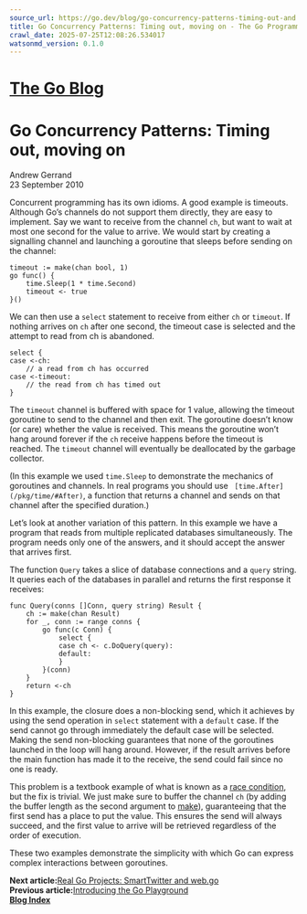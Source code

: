 ```yaml
---
source_url: https://go.dev/blog/go-concurrency-patterns-timing-out-and
title: Go Concurrency Patterns: Timing out, moving on - The Go Programming Language
crawl_date: 2025-07-25T12:08:26.534017
watsonmd_version: 0.1.0
---
```


# [The Go Blog](/blog/)

# Go Concurrency Patterns: Timing out, moving on

Andrew Gerrand  
23 September 2010 

Concurrent programming has its own idioms. A good example is timeouts. Although Go’s channels do not support them directly, they are easy to implement. Say we want to receive from the channel `ch`, but want to wait at most one second for the value to arrive. We would start by creating a signalling channel and launching a goroutine that sleeps before sending on the channel:
    
    
    timeout := make(chan bool, 1)
    go func() {
        time.Sleep(1 * time.Second)
        timeout <- true
    }()
    

We can then use a `select` statement to receive from either `ch` or `timeout`. If nothing arrives on `ch` after one second, the timeout case is selected and the attempt to read from ch is abandoned.
    
    
    select {
    case <-ch:
        // a read from ch has occurred
    case <-timeout:
        // the read from ch has timed out
    }
    

The `timeout` channel is buffered with space for 1 value, allowing the timeout goroutine to send to the channel and then exit. The goroutine doesn’t know (or care) whether the value is received. This means the goroutine won’t hang around forever if the `ch` receive happens before the timeout is reached. The `timeout` channel will eventually be deallocated by the garbage collector.

(In this example we used `time.Sleep` to demonstrate the mechanics of goroutines and channels. In real programs you should use ` [time.After](/pkg/time/#After)`, a function that returns a channel and sends on that channel after the specified duration.)

Let’s look at another variation of this pattern. In this example we have a program that reads from multiple replicated databases simultaneously. The program needs only one of the answers, and it should accept the answer that arrives first.

The function `Query` takes a slice of database connections and a `query` string. It queries each of the databases in parallel and returns the first response it receives:
    
    
    func Query(conns []Conn, query string) Result {
        ch := make(chan Result)
        for _, conn := range conns {
            go func(c Conn) {
                select {
                case ch <- c.DoQuery(query):
                default:
                }
            }(conn)
        }
        return <-ch
    }
    

In this example, the closure does a non-blocking send, which it achieves by using the send operation in `select` statement with a `default` case. If the send cannot go through immediately the default case will be selected. Making the send non-blocking guarantees that none of the goroutines launched in the loop will hang around. However, if the result arrives before the main function has made it to the receive, the send could fail since no one is ready.

This problem is a textbook example of what is known as a [race condition](https://en.wikipedia.org/wiki/Race_condition), but the fix is trivial. We just make sure to buffer the channel `ch` (by adding the buffer length as the second argument to [make](/pkg/builtin/#make)), guaranteeing that the first send has a place to put the value. This ensures the send will always succeed, and the first value to arrive will be retrieved regardless of the order of execution.

These two examples demonstrate the simplicity with which Go can express complex interactions between goroutines.

**Next article:**[Real Go Projects: SmartTwitter and web.go](/blog/smarttwitter)  
**Previous article:**[Introducing the Go Playground](/blog/playground-intro)  
**[Blog Index](/blog/all)**